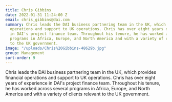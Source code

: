 ```yaml
---
title: Chris Gibbins
date: 2022-01-31 11:24:00 Z
email: chris_gibbins@dai.com
summary: Chris leads the DAI business partnering team in the UK, which provides financial
  operations and support to UK operations. Chris has over eight years of experience
  in DAI's project finance team. Throughout his tenure, he has worked across several
  programs in Africa, Europe, and North America and with a variety of clients relevant
  to the UK government.
image: "/uploads/Chris%20Gibbins-48629b.jpg"
group: Management
sort-order: 9
---
```


Chris leads the DAI business partnering team in the UK, which provides financial operations and support to UK operations. Chris has over eight years of experience in DAI's project finance team. Throughout his tenure, he has worked across several programs in Africa, Europe, and North America and with a variety of clients relevant to the UK government.